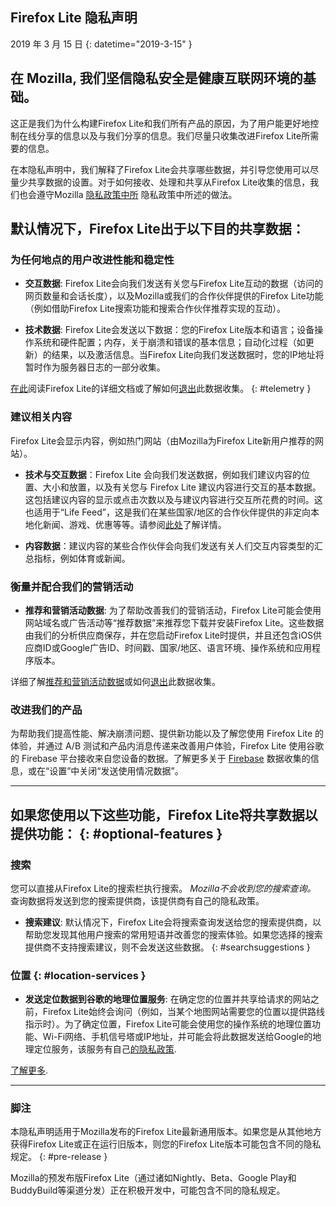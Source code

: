 ## <span class="privacy-header-firefox-lite">Firefox Lite</span> <span class="privacy-header-policy">隐私声明</span>

2019 年 3 月 15 日
{: datetime="2019-3-15" }

## 在 Mozilla, 我们坚信隐私安全是健康互联网环境的基础。

这正是我们为什么构建Firefox Lite和我们所有产品的原因，为了用户能更好地控制在线分享的信息以及与我们分享的信息。我们尽量只收集改进Firefox Lite所需要的信息。
 
在本隐私声明中，我们解释了Firefox Lite会共享哪些数据，并引导您使用可以尽量少共享数据的设置。对于如何接收、处理和共享从Firefox Lite收集的信息，我们也会遵守Mozilla [隐私政策中所](https://www.mozilla.org/privacy/) 隐私政策中所述的做法。

## 默认情况下，Firefox Lite出于以下目的共享数据：

### 为任何地点的用户改进性能和稳定性

* __交互数据__: Firefox Lite会向我们发送有关您与Firefox Lite互动的数据（访问的网页数量和会话长度），以及Mozilla或我们的合作伙伴提供的Firefox Lite功能（例如借助Firefox Lite搜索功能和搜索合作伙伴推荐实现的互动）。

* __技术数据__: Firefox Lite会发送以下数据：您的Firefox Lite版本和语言；设备操作系统和硬件配置；内存，关于崩溃和错误的基本信息；自动化过程（如更新）的结果，以及激活信息。当Firefox Lite向我们发送数据时，您的IP地址将暂时作为服务器日志的一部分收集。  

[在此](https://support.mozilla.org/kb/send-usage-data-firefox-mobile-devices)阅读Firefox Lite的详细文档或了解如何[退出](https://support.mozilla.org/kb/send-performance-data-improve-firefox)此数据收集。
{: #telemetry }

### 建议相关内容

Firefox Lite会显示内容，例如热门网站（由Mozilla为Firefox Lite新用户推荐的网站）。

* __技术与交互数据__：Firefox Lite 会向我们发送数据，例如我们建议内容的位置、大小和放置，以及有关您与 Firefox Lite 建议内容进行交互的基本数据。这包括建议内容的显示或点击次数以及与建议内容进行交互所花费的时间。这也适用于“Life Feed”，这是我们在某些国家/地区的合作伙伴提供的非定向本地化新闻、游戏、优惠等等。请参阅[此处](https://support.mozilla.org/kb/life-feed-firefox-lite)了解详情。

* __内容数据__：建议内容的某些合作伙伴会向我们发送有关人们交互内容类型的汇总指标，例如体育或新闻。

### 衡量并配合我们的营销活动

* __推荐和营销活动数据__: 为了帮助改善我们的营销活动，Firefox Lite可能会使用网站域名或广告活动等“推荐数据”来推荐您下载并安装Firefox Lite。这些数据由我们的分析供应商保存，并在您启动Firefox Lite时提供，并且还包含iOS供应商ID或Google广告ID、时间戳、国家/地区、语言环境、操作系统和应用程序版本。

详细了解[推荐和营销活动数据](https://github.com/mozilla-tw/Rocket/wiki/Telemetry#install-campaign-tracking)或如何[退出](https://support.mozilla.org/kb/send-usage-data-firefox-mobile-devices)此数据收集。

### 改进我们的产品

为帮助我们提高性能、解决崩溃问题、提供新功能以及了解您使用 Firefox Lite 的体验，并通过 A/B 测试和产品内消息传递来改善用户体验，Firefox Lite 使用谷歌的 Firebase 平台接收来自您设备的数据。了解更多关于 [Firebase](https://support.google.com/firebase/answer/6318039?hl=en) 数据收集的信息，或在“设置”中关闭“发送使用情况数据”。

---

## 如果您使用以下这些功能，Firefox Lite将共享数据以提供功能： {: #optional-features }

### 搜索

您可以直接从Firefox Lite的搜索栏执行搜索。  _Mozilla不会收到您的搜索查询。_ 查询数据将发送到您的搜索提供商，该提供商有自己的隐私政策。  

* __搜索建议__: 默认情况下，Firefox Lite会将搜索查询发送给您的搜索提供商，以帮助您发现其他用户搜索的常用短语并改善您的搜索体验。如果您选择的搜索提供商不支持搜索建议，则不会发送这些数据。
{: #searchsuggestions }
    
### 位置 {: #location-services }

* __发送定位数据到谷歌的地理位置服务__: 在确定您的位置并共享给请求的网站之前，Firefox Lite始终会询问（例如，当某个地图网站需要您的位置以提供路线指示时）。为了确定位置，Firefox Lite可能会使用您的操作系统的地理位置功能、Wi-Fi网络、手机信号塔或IP地址，并可能会将此数据发送给Google的地理定位服务，该服务有自己[的隐私政策](https://www.google.com/privacy/lsf.html).

[了解更多](https://www.mozilla.org/firefox/geolocation/).

---

### 脚注

本隐私声明适用于Mozilla发布的Firefox Lite最新通用版本。如果您是从其他地方获得Firefox Lite或正在运行旧版本，则您的Firefox Lite版本可能包含不同的隐私规定。
{: #pre-release }

Mozilla的预发布版Firefox Lite（通过诸如Nightly、Beta、Google Play和BuddyBuild等渠道分发）正在积极开发中，可能包含不同的隐私规定。
